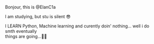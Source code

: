 Bonjour, this is @ElanC1a

I am studying, but stu is silent 😎

I LEARN  Python, Machine learning and curently doin' nothing... well i do smth eventually                                                                               
things are going...👴👶
<!---
ElanC1a/ElanC1a is a ✨ special ✨ repository because its `README.md` (this file) appears on your GitHub profile.
You can click the Preview link to take a look at your changes.
--->
